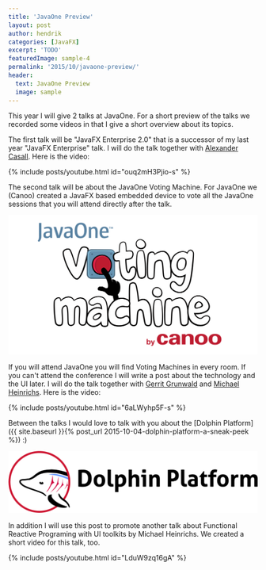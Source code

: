 ```yaml
---
title: 'JavaOne Preview'
layout: post
author: hendrik
categories: [JavaFX]
excerpt: 'TODO'
featuredImage: sample-4
permalink: '2015/10/javaone-preview/'
header:
  text: JavaOne Preview
  image: sample
---
```

This year I will give 2 talks at JavaOne. For a short preview of the talks we recorded some videos in that I give a short overview about its topics.

The first talk will be "JavaFX Enterprise 2.0" that is a successor of my last year "JavaFX Enterprise" talk. I will do the talk together with [Alexander Casall](https://twitter.com/sialcasa). Here is the video:

{% include posts/youtube.html id="ouq2mH3Pjio-s" %}

The second talk will be about the JavaOne Voting Machine. For JavaOne we (Canoo) created a JavaFX based embedded device to vote all the JavaOne sessions that you will attend directly after the talk.

![voting_logo](/assets/posts/guigarage-legacy/voting_logo-1024x571.png)

If you will attend JavaOne you will find Voting Machines in every room. If you can't attend the conference I will write a post about the technology and the UI later. I will do the talk together with [Gerrit Grunwald](https://twitter.com/hanSolo_) and [Michael Heinrichs](https://twitter.com/net0pyr). Here is the video:

{% include posts/youtube.html id="6aLWyhp5F-s" %}

Between the talks I would love to talk with you about the [Dolphin Platform]({{ site.baseurl }}{% post_url 2015-10-04-dolphin-platform-a-sneak-peek %}) :)

![dp](/assets/posts/guigarage-legacy/dp-1024x255.png)

In addition I will use this post to promote another talk about Functional Reactive Programing with UI toolkits by Michael Heinrichs. We created a short video for this talk, too.

{% include posts/youtube.html id="LduW9zq16gA" %}
